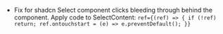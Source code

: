 - Fix for shadcn Select component clicks bleeding through behind the component. Apply code to SelectContent:
``
    ref={(ref) => {
    if (!ref) return;
    ref.ontouchstart = (e) => e.preventDefault();
    }}
``
